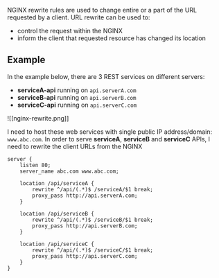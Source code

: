 NGINX rewrite rules are used to change entire or a part of the URL requested by a client.
URL rewrite can be used to: 
- control the request within the NGINX
- inform the client that requested resource has changed its location

## Example

In the example below, there are 3 REST services on different servers:
- **serviceA-api** running on `api.serverA.com`
- **serviceB-api** running on `api.serverB.com`
- **serviceC-api** running on `api.serverC.com`


![[nginx-rewrite.png]]

I need to host these web services with single public IP address/domain: `www.abc.com`. In order to serve **serviceA**, **serviceB** and **serviceC** APIs, I need to rewrite the client URLs from the NGINX

```nginx
server {
    listen 80;
    server_name abc.com www.abc.com;

    location /api/serviceA {
	    rewrite ^/api/(.*)$ /serviceA/$1 break;
        proxy_pass http://api.serverA.com;
    }

    location /api/serviceB {
        rewrite ^/api/(.*)$ /serviceB/$1 break;
        proxy_pass http://api.serverB.com;
    }

    location /api/serviceC {
        rewrite ^/api/(.*)$ /serviceC/$1 break;
        proxy_pass http://api.serverC.com;
    }
}
```

